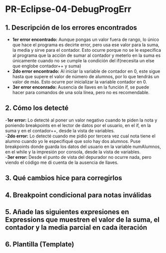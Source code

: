 # PR-Eclipse-04-DebugProgErr
## 1. Descripción de los errores encontrados  
- **1er error encontrado:** Aunque pongas un valor fuera de rango, lo único que hace el programa es decirte error, pero usa ese valor para la suma, la media y sirve para el contador. Esto ocurre porque no se le especifica al programa que la acción de sumar al contador y meterlo en la suma es únicamente cuando no se cumple la condición del if(necesita un else que englobe contador++ y suma)  
- **2do error encontrado:** Al iniciar la variable de contador en 0, este sigue hasta que supere el valor de número de alumnos, por lo que tendrás un valor de más. Esto ocurre por inicializar la variable contador en 0.  
- **3er error enconrado:** Ausencia de llaves en la función if, se puede hacer para comandos de una sola línea, pero no es recomendable.  
## 2. Cómo los detecté  
-**1er error:** Lo detecté al poner un valor negativo cuando te piden la nota y poniendo breakpoints en el lector de datos por el usuario, en el if, en la suma y en el contador++, desde la vista de variables.  
-**2do error:** Lo detecté cuando me pidió por tercera vez cual nota tiene el alumno cuando yo le especifiqué que solo hay dos alumnos. Puse breakpoints donde guarda los datos del usuario en la variable numAlumnos, en el while y la impresión por consola, desde la vista de variables.  
-**3er error:** Desde el punto de vista del depurador no ocurre nada, pero viendo el código me di cuenta de la ausencia de llaves.  
## 3. Qué cambios hice para corregirlos  
## 4. Breakpoint condicional para notas inválidas  
## 5. Añade las siguientes expresiones en Expressions que muestren el valor de la suma, el contador y la media parcial en cada iteración  
## 6. Plantilla (Template)
